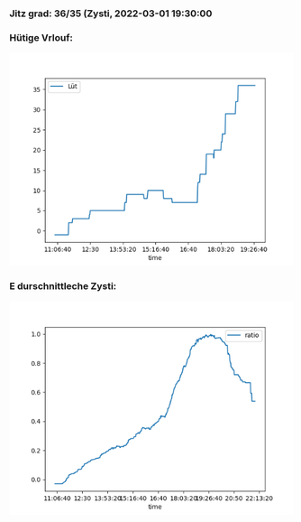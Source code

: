 ### Jitz grad: 36/35 (Zysti, 2022-03-01 19:30:00

### Hütige Vrlouf:
![Graph](Today.png)

### E durschnittleche Zysti:
![Graph](Zysti.png)